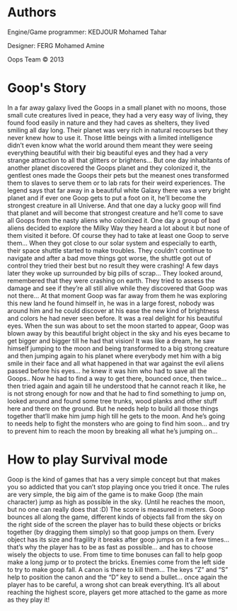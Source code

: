 Authors
=======
Engine/Game programmer: KEDJOUR Mohamed Tahar

Designer: FERG Mohamed Amine

Oops Team © 2013

Goop's Story
============
In a far away galaxy lived the Goops in a small planet with no moons, those small cute creatures lived in peace, they had a very easy way of living, they found food easily in nature and they had caves as shelters, they lived smiling all day long. Their planet was very rich in natural recourses but they never knew how to use it.
Those little beings with a limited intelligence didn’t even know what the world around them meant they were seeing everything beautiful with their big beautiful eyes and they had a very strange attraction to all that glitters or brightens…
But one day inhabitants of another planet discovered the Goops planet and they colonized it, the gentlest ones made the Goops their pets but the meanest ones transformed them to slaves to serve them or to lab rats for their weird experiences.
The legend says that far away in a beautiful white Galaxy there was a very bright planet and if ever one Goop gets to put a foot on it, he’ll become the strongest creature in all Universe. And that one day a lucky goop will find that planet and will become that strongest creature and he’ll come to save all Goops from the nasty aliens who colonized it.
One day a group of bad aliens decided to explore the Milky Way they heard a lot about it but none of them visited it before. Of course they had to take at least one Goop to serve them...
When they got close to our solar system and especially to earth, their space shuttle started to make troubles. They couldn’t continue to navigate and after a bad move things got worse, the shuttle got out of control they tried their best but no result they were crashing!
A few days later they woke up surrounded by big pills of scrap… They looked around, remembered that they were crashing on earth. They tried to assess the damage and see if they’re all still alive while they discovered that Goop was not there…
At that moment Goop was far away from them he was exploring this new land he found himself in, he was in a large forest, nobody was around him and he could discover at his ease the new kind of brightness and colors he had never seen before. It was a real delight for his beautiful eyes.
When the sun was about to set the moon started to appear, Goop was blown away by this beautiful bright object in the sky and his eyes became to get bigger and bigger till he had that vision!
It was like a dream, he saw himself jumping to the moon and being transformed to a big strong creature and then jumping again to his planet where everybody met him with a big smile in their face and all what happened in that war against the evil aliens passed before his eyes… he knew it was him who had to save all the Goops..
Now he had to find a way to get there, bounced once, then twice… then tried again and again till he understood that he cannot reach it like, he is not strong enough for now and that he had to find something to jump on, looked around and found some tree trunks, wood planks and other stuff here and there on the ground.
But he needs help to build all those things together that’ll make him jump high till he gets to the moon.
And he’s going to needs help to fight the monsters who are going to find him soon… and try to prevent him to reach the moon by breaking all what he’s jumping on…

How to play Survival mode
===========
Goop is the kind of games that has a very simple concept but that makes you so addicted that you can’t stop playing once you tried it once.
The rules are very simple, the big aim of the game is to make Goop (the main character) jump as high as possible in the sky. (Until he reaches the moon, but no one can really does that :D)
The score is measured in meters.
Goop bounces all along the game, different kinds of objects fall from the sky on the right side of the screen the player has to build these objects or bricks together (by dragging them simply) so that goop jumps on them.
Every object has its size and fragility it breaks after goop jumps on it a few times… that’s why the player has to be as fast as possible… and has to choose wisely the objects to use.
From time to time bonuses can fall to help goop make a long jump or to protect the bricks.
Enemies come from the left side to try to make goop fall. A canon is there to kill them…
The keys “Z” and “S” help to position the canon and the “D” key to send a bullet... once again the player has to be careful, a wrong shot can break everything.
It’s all about reaching the highest score, players get more attached to the game as more as they play it!
